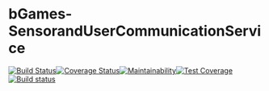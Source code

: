 # bGames-SensorandUserCommunicationService
[![Build Status](https://travis-ci.com/Tisks/bGames-SensorAndUserCommunicationService.svg?branch=docker_image)](https://travis-ci.com/Tisks/bGames-SensorAndUserCommunicationService)[![Coverage Status](https://coveralls.io/repos/github/Tisks/bGames-SensorAndUserCommunicationService/badge.svg?branch=docker_image)](https://coveralls.io/github/Tisks/bGames-SensorAndUserCommunicationService?branch=docker_image)[![Maintainability](https://api.codeclimate.com/v1/badges/e89ae9e0daddc965c2de/maintainability)](https://codeclimate.com/github/Tisks/bGames-SensorAndUserCommunicationService/maintainability)[![Test Coverage](https://api.codeclimate.com/v1/badges/e89ae9e0daddc965c2de/test_coverage)](https://codeclimate.com/github/Tisks/bGames-SensorAndUserCommunicationService/test_coverage)[![Build status](https://ci.appveyor.com/api/projects/status/5rbq41drpaq6ffjf?svg=true)](https://ci.appveyor.com/project/Tisks/bgames-sensorandusercommunicationservice)
